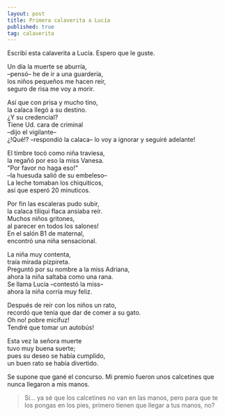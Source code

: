 ```yaml
---
layout: post
title: Primera calaverita a Lucía
published: true
tag: calaverita
---
```




Escribí esta calaverita a Lucía. Espero que le guste.



Un día la muerte se aburría,  
–pensó– he de ir a una guardería,  
los niños pequeños me hacen reír,  
seguro de risa me voy a morir.  

Así que con prisa y mucho tino,  
la calaca llegó a su destino.  
¿Y su credencial?  
Tiene Ud. cara de criminal  
–dijo el vigilante–  
¿!Qué!? –respondió la calaca– lo voy a ignorar y seguiré adelante!  

El timbre tocó como niña traviesa,  
la regañó por eso la miss Vanesa.  
"Por favor no haga eso!"  
–la huesuda salió de su embeleso–  
La leche tomaban los chiquiticos,  
así que esperó 20 minuticos.  

Por fin las escaleras pudo subir,  
la calaca tiliqui flaca ansiaba reír.  
Muchos niños gritones,  
al parecer en todos los salones!  
En el salón B1 de maternal,  
encontró una niña sensacional.  

La niña muy contenta,  
traía mirada pizpireta.  
Preguntó por su nombre a la miss Adriana,  
ahora la niña saltaba como una rana.  
Se llama Lucía –contestó la miss–  
ahora la niña corría muy feliz.  

Después de reír con los niños un rato,  
recordó que tenía que dar de comer a su gato.  
Oh no! pobre micifuz!  
Tendré que tomar un autobús!  

Esta vez la señora muerte  
tuvo muy buena suerte;  
pues su deseo se había cumplido,  
un buen rato se había divertido.  



Se supone que gané el concurso. Mi premio fueron unos calcetines que nunca llegaron a mis manos. 

> Sí... ya sé que los calcetines no van en las manos, pero para que te los pongas en los pies, primero tienen que llegar a tus manos, no?
